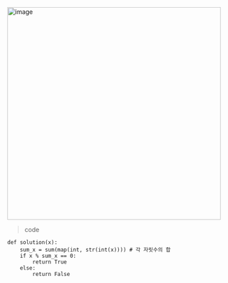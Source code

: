<img width="488" alt="image" src="https://user-images.githubusercontent.com/115756142/229050208-97bc3cff-5bc5-417c-a67b-784cb5633c1c.png">


> code
    
    def solution(x):
        sum_x = sum(map(int, str(int(x)))) # 각 자릿수의 합
        if x % sum_x == 0:
            return True
        else:
            return False

